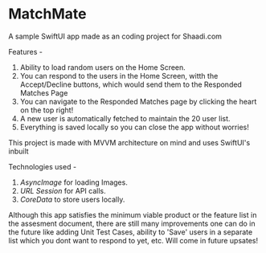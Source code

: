 # MatchMate
A sample SwiftUI app made as an coding project for Shaadi.com

Features - 
1. Ability to load random users on the Home Screen.
2. You can respond to the users in the Home Screen, witth the Accept/Decline buttons, which would send them to the Responded Matches Page
3. You can navigate to the Responded Matches page by clicking the heart on the top right!
4. A new user is automatically fetched to maintain the 20 user list.
5. Everything is saved locally so you can close the app without worries!

This project is made with MVVM architecture on mind and uses SwiftUI's inbuilt

Technologies used - 
1. *AsyncImage* for loading Images.
2. *URL Session* for API calls.
3. *CoreData* to store users locally.

Although this app satisfies the minimum viable product or the feature list in the assesment document, there are still many improvements one can do in the future like adding Unit Test Cases, ability to 'Save' users in a separate list which you dont want to respond to yet, etc. Will come in future upsates!
